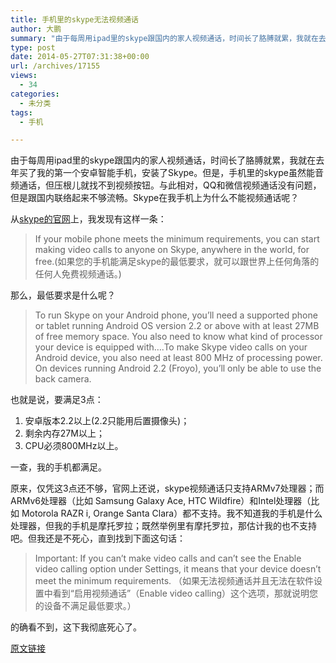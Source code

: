 ```yaml
---
title: 手机里的skype无法视频通话
author: 大鹏
summary: "由于每周用ipad里的skype跟国内的家人视频通话，时间长了胳膊就累，我就在去年买了我的第一个安卓智能手机，安装了Skype。但是，手机里的skype虽然能音频通话，但压根儿就找不到视频按钮。与此相对，QQ和微信视频通话没有问题，但是跟国内联络起来不够流畅。Skype在我手机上为什么不能视频通话呢？"
type: post
date: 2014-05-27T07:31:38+00:00
url: /archives/17155
views:
  - 34
categories:
  - 未分类
tags:
  - 手机

---
```

由于每周用ipad里的skype跟国内的家人视频通话，时间长了胳膊就累，我就在去年买了我的第一个安卓智能手机，安装了Skype。但是，手机里的skype虽然能音频通话，但压根儿就找不到视频按钮。与此相对，QQ和微信视频通话没有问题，但是跟国内联络起来不够流畅。Skype在我手机上为什么不能视频通话呢？

从[skype的官网][1]上，我发现有这样一条：

> If your mobile phone meets the minimum requirements, you can start making video calls to anyone on Skype, anywhere in the world, for free.(如果您的手机能满足skype的最低要求，就可以跟世界上任何角落的任何人免费视频通话。)

那么，最低要求是什么呢？

> To run Skype on your Android phone, you’ll need a supported phone or tablet running Android OS version 2.2 or above with at least 27MB of free memory space. You also need to know what kind of processor your device is equipped with&#8230;.To make Skype video calls on your Android device, you also need at least 800 MHz of processing power. On devices running Android 2.2 (Froyo), you’ll only be able to use the back camera.

也就是说，要满足3点：

  1. 安卓版本2.2以上(2.2只能用后置摄像头)；
  2. 剩余内存27M以上；
  3. CPU必须800MHz以上。

一查，我的手机都满足。

原来，仅凭这3点还不够，官网上还说，skype视频通话只支持ARMv7处理器；而ARMv6处理器（比如 Samsung Galaxy Ace, HTC Wildfire）和Intel处理器（比如 Motorola RAZR i, Orange Santa Clara）都不支持。我不知道我的手机是什么处理器，但我的手机是摩托罗拉；既然举例里有摩托罗拉，那估计我的也不支持吧。但我还是不死心，直到找到下面这句话：

> Important: If you can’t make video calls and can’t see the Enable video calling option under Settings, it means that your device doesn’t meet the minimum requirements. （如果无法视频通话并且无法在软件设置中看到“启用视频通话”（Enable video calling）这个选项，那就说明您的设备不满足最低要求。）

的确看不到，这下我彻底死心了。

 [1]: https://support.skype.com/en/faq/FA11019/making-a-video-call-with-skype-3-2-for-android-phones

[原文链接](http://dapengde.com/archives/17155)

